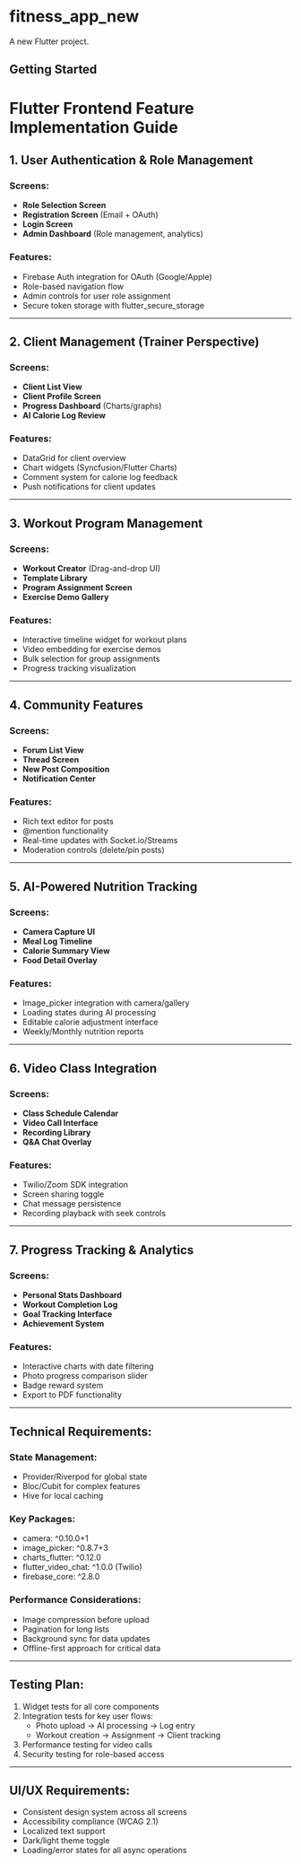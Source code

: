 # fitness_app_new

A new Flutter project.

## Getting Started

# Flutter Frontend Feature Implementation Guide

## 1. User Authentication & Role Management
### Screens:
- **Role Selection Screen**
- **Registration Screen** (Email + OAuth)
- **Login Screen**
- **Admin Dashboard** (Role management, analytics)

### Features:
- Firebase Auth integration for OAuth (Google/Apple)
- Role-based navigation flow
- Admin controls for user role assignment
- Secure token storage with flutter_secure_storage

---

## 2. Client Management (Trainer Perspective)
### Screens:
- **Client List View**
- **Client Profile Screen**
- **Progress Dashboard** (Charts/graphs)
- **AI Calorie Log Review**

### Features:
- DataGrid for client overview
- Chart widgets (Syncfusion/Flutter Charts)
- Comment system for calorie log feedback
- Push notifications for client updates

---

## 3. Workout Program Management
### Screens:
- **Workout Creator** (Drag-and-drop UI)
- **Template Library**
- **Program Assignment Screen**
- **Exercise Demo Gallery**

### Features:
- Interactive timeline widget for workout plans
- Video embedding for exercise demos
- Bulk selection for group assignments
- Progress tracking visualization

---

## 4. Community Features
### Screens:
- **Forum List View**
- **Thread Screen**
- **New Post Composition**
- **Notification Center**

### Features:
- Rich text editor for posts
- @mention functionality
- Real-time updates with Socket.io/Streams
- Moderation controls (delete/pin posts)

---

## 5. AI-Powered Nutrition Tracking
### Screens:
- **Camera Capture UI**
- **Meal Log Timeline**
- **Calorie Summary View**
- **Food Detail Overlay**

### Features:
- Image_picker integration with camera/gallery
- Loading states during AI processing
- Editable calorie adjustment interface
- Weekly/Monthly nutrition reports

---

## 6. Video Class Integration
### Screens:
- **Class Schedule Calendar**
- **Video Call Interface**
- **Recording Library**
- **Q&A Chat Overlay**

### Features:
- Twilio/Zoom SDK integration
- Screen sharing toggle
- Chat message persistence
- Recording playback with seek controls

---

## 7. Progress Tracking & Analytics
### Screens:
- **Personal Stats Dashboard**
- **Workout Completion Log**
- **Goal Tracking Interface**
- **Achievement System**

### Features:
- Interactive charts with date filtering
- Photo progress comparison slider
- Badge reward system
- Export to PDF functionality

---

## Technical Requirements:
### State Management:
- Provider/Riverpod for global state
- Bloc/Cubit for complex features
- Hive for local caching

### Key Packages:
- camera: ^0.10.0+1
- image_picker: ^0.8.7+3
- charts_flutter: ^0.12.0
- flutter_video_chat: ^1.0.0 (Twilio)
- firebase_core: ^2.8.0

### Performance Considerations:
- Image compression before upload
- Pagination for long lists
- Background sync for data updates
- Offline-first approach for critical data

---

## Testing Plan:
1. Widget tests for all core components
2. Integration tests for key user flows:
   - Photo upload → AI processing → Log entry
   - Workout creation → Assignment → Client tracking
3. Performance testing for video calls
4. Security testing for role-based access

---

## UI/UX Requirements:
- Consistent design system across all screens
- Accessibility compliance (WCAG 2.1)
- Localized text support
- Dark/light theme toggle
- Loading/error states for all async operations
